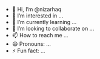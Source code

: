 - 👋 Hi, I’m @nizarhaq
- 👀 I’m interested in ...
- 🌱 I’m currently learning ...
- 💞️ I’m looking to collaborate on ...
- 📫 How to reach me ...
- 😄 Pronouns: ...
- ⚡ Fun fact: ...

<!---
nizarhaq/nizarhaq is a ✨ special ✨ repository because its `README.md` (this file) appears on your GitHub profile.
You can click the Preview link to take a look at your changes.
--->
